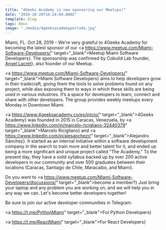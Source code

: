```yaml
---
title: "4Geeks Academy is now sponsoring our Meetups!"
date: "2019-10-28T16:24:04.000Z"
template: blog
tags: News
image: "./media/4geeksacademyportada.jpg"
---
```

Miami, FL. Oct 28, 2019 - We're very grateful to 4Geeks Academy for becoming the latest sponsor of our <a https://www.meetup.com/Miami-Software-Developers/" target="_blank">Meetup Miami Software Developers</a>}. The sponsorship was confirmed by Cobuild Lab founder, <a href="https://www.linkedin.com/in/alacret/" target="_blank">Angel Lacret</a>}, also founder of our Meetup. 

<a https://www.meetup.com/Miami-Software-Developers/" target="_blank">Miami Software Developers</a>} aims to help developers grow in their tradecraft, giving them the tools to solve problems found on any project, while also exposing them to ways in which these skills are being used in various industries. It’s a space for developers to learn, connect and share with other developers. The group provides weekly meetups every Monday in Downtown Miami.

<a https://www.4geeksacademy.co/es/inicio/" target="_blank">4Geeks Academy</a>} was founded in 2015 in Caracas, Venezuela, by <a https://www.linkedin.com/in/marcelo-ricigliano-32440379" target="_blank">Marcelo Ricigliano</a>} and <a https://www.linkedin.com/in/alesanchezr/" target="_blank">Alejandro Sánchez</a>}. It started as an internal initiative within a software development company in the search to train more and better talent for it, and ended up being a more significant and unique project called "The Academy." To the present day, they have a solid syllabus backed up by over 200 active developers in our community and over 500 graduates between their locations (Caracas, Santiago de Chile, Maracaibo, and Miami). 

Do you want to <a https://www.meetup.com/Miami-Software-Developers/discussions/" target="_blank">become a member?</a>} Just bring your laptop and any problem you are working on, and we will help you in any way we can. Let's become better developers together!
 
Be sure to join our active developer communities in Telegram:

<a https://t.me/PythonMiami" target="_blank">For Python Developers</a>} 

<a https://t.me/ReactMiami" target="_blank">For React Developers</a>} 
